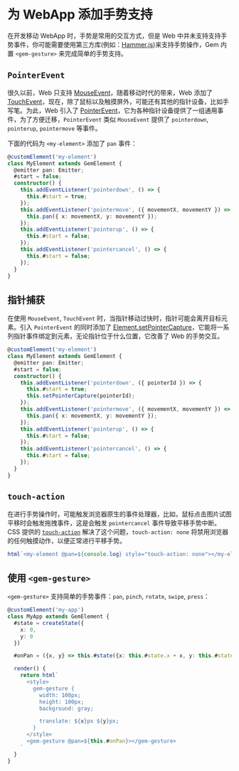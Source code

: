 # 为 WebApp 添加手势支持

在开发移动 WebApp 时，手势是常用的交互方式，但是 Web 中并未支持支持手势事件，你可能需要使用第三方库(例如：[Hammer.js](https://hammerjs.github.io/))来支持手势操作，Gem 内置 `<gem-gesture>` 来完成简单的手势支持。

## `PointerEvent`

很久以前，Web 只支持 [MouseEvent](https://developer.mozilla.org/en-US/docs/Web/API/MouseEvent)，随着移动时代的带来，Web 添加了 [TouchEvent](https://developer.mozilla.org/en-US/docs/Web/API/TouchEvent)，现在，除了鼠标以及触摸屏外，可能还有其他的指针设备，比如手写笔。为此，Web 引入了 [PointerEvent](https://developer.mozilla.org/en-US/docs/Web/API/PointerEvent)，它为各种指针设备提供了一组通用事件，为了方便迁移，`PointerEvent` 类似 `MouseEvent` 提供了 `pointerdown`, `pointerup`, `pointermove` 等事件。

下面的代码为 `<my-element>` 添加了 `pan` 事件：

```ts
@customElement('my-element')
class MyElement extends GemElement {
  @emitter pan: Emitter;
  #start = false;
  constructor() {
    this.addEventListener('pointerdown', () => {
      this.#start = true;
    });
    this.addEventListener('pointermove', ({ movementX, movementY }) => {
      this.pan({ x: movementX, y: movementY });
    });
    this.addEventListener('pointerup', () => {
      this.#start = false;
    });
    this.addEventListener('pointercancel', () => {
      this.#start = false;
    });
  }
}
```

## 指针捕获

在使用 `MouseEvent`, `TouchEvent` 时，当指针移动过快时，指针可能会离开目标元素。引入 `PointerEvent` 的同时添加了 [Element.setPointerCapture](https://developer.mozilla.org/en-US/docs/Web/API/Element/setPointerCapture)，它能将一系列指针事件绑定到元素，无论指针位于什么位置，它改善了 Web 的手势交互。

```ts 8
@customElement('my-element')
class MyElement extends GemElement {
  @emitter pan: Emitter;
  #start = false;
  constructor() {
    this.addEventListener('pointerdown', ({ pointerId }) => {
      this.#start = true;
      this.setPointerCapture(pointerId);
    });
    this.addEventListener('pointermove', ({ movementX, movementY }) => {
      this.pan({ x: movementX, y: movementY });
    });
    this.addEventListener('pointerup', () => {
      this.#start = false;
    });
    this.addEventListener('pointercancel', () => {
      this.#start = false;
    });
  }
}
```

## `touch-action`

在进行手势操作时，可能触发浏览器原生的事件处理器，比如，鼠标点击图片试图平移时会触发拖拽事件，这是会触发 `pointercancel` 事件导致平移手势中断。CSS 提供的 [`touch-action`](https://developer.mozilla.org/en-US/docs/Web/CSS/touch-action) 解决了这个问题，`touch-action: none` 将禁用浏览器的任何触摸动作，以便正常进行平移手势。

```ts
html`<my-element @pan=${console.log} style="touch-action: none"></my-element>`;
```

## 使用 `<gem-gesture>`

`<gem-gesture>` 支持简单的手势事件：`pan`, `pinch`, `rotate`, `swipe`, `press`：

```ts
@customElement('my-app')
class MyApp extends GemElement {
  #state = createState({
    x: 0,
    y: 0
  })

  #onPan = ({x, y} => this.#state({x: this.#state.x + x, y: this.#state.y + y}))

  render() {
    return html`
      <style>
        gem-gesture {
          width: 100px;
          height: 100px;
          background: gray;

          translate: ${x}px ${y}px;
        }
      </style>
      <gem-gesture @pan=${this.#onPan}></gem-gesture>
    `
  }
}
```
